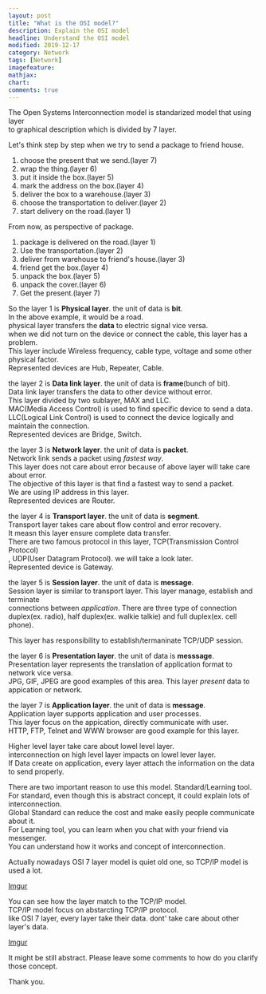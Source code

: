 ```yaml
---
layout: post
title: "What is the OSI model?"
description: Explain the OSI model
headline: Understand the OSI model
modified: 2019-12-17
category: Network
tags: [Network]
imagefeature:
mathjax:
chart:
comments: true
---
```


The Open Systems Interconnection model is standarized model that using layer<br>
to graphical description which is divided by 7 layer.<br>

Let's think step by step when we try to send a package to friend house.<br>
1. choose the present that we send.(layer 7)<br>
2. wrap the thing.(layer 6)<br>
3. put it inside the box.(layer 5)<br>
4. mark the address on the box.(layer 4)<br>
5. deliver the box to a warehouse.(layer 3)<br>
6. choose the transportation to deliver.(layer 2)<br>
7. start delivery on the road.(layer 1)<br>

From now, as perspective of package.<br>
1. package is delivered on the road.(layer 1)<br>
2. Use the transportation.(layer 2)<br>
3. deliver from warehouse to friend's house.(layer 3)<br>
4. friend get the box.(layer 4)<br>
5. unpack the box.(layer 5)<br>
6. unpack the cover.(layer 6)<br>
7. Get the present.(layer 7)<br>

So the layer 1 is **Physical layer**. the unit of data is **bit**.<br>
In the above example, it would be a road.<br>
physical layer transfers the **data** to electric signal vice versa.<br>
when we did not turn on the device or connect the cable, this layer has a problem.<br>
This layer include Wireless frequency, cable type, voltage and some other physical factor.<br>
Represented devices are Hub, Repeater, Cable.<br>

the layer 2 is **Data link layer**. the unit of data is **frame**(bunch of bit).<br>
Data link layer transfers the data to other device without error.<br>
This layer divided by two sublayer, MAX and LLC.<br>
MAC(Media Access Control) is used to find specific device to send a data.<br>
LLC(Logical Link Control) is used to connect the device logically and maintain the connection.<br>
Represented devices are Bridge, Switch.<br>

the layer 3 is **Network layer**. the unit of data is **packet**.<br>
Network link sends a packet using *fastest way*.<br>
This layer does not care about error because of above layer will take care about error.<br>
The objective of this layer is that find a fastest way to send a packet.<br>
We are using IP address in this layer.<br>
Represented devices are Router.<br>

the layer 4 is **Transport layer**. the unit of data is **segment**.<br>
Transport layer takes care about flow control and error recovery.<br>
It measn this layer ensure complete data transfer.<br>
There are two famous protocol in this layer, TCP(Transmission Control Protocol)<br>
, UDP(User Datagram Protocol). we will take a look later.<br>
Represented device is Gateway.<br>

the layer 5 is **Session layer**. the unit of data is **message**.<br>
Session layer is similar to transport layer. This layer manage, establish and terminate<br>
connections between *application*. There are three type of connection<br>
duplex(ex. radio), half duplex(ex. walkie talkie) and full duplex(ex. cell phone).<br>

This layer has responsibility to establish/termaninate TCP/UDP session.<br>

the layer 6 is **Presentation layer**. the unit of data is **messsage**.<br>
Presentation layer represents the translation of application format to network vice versa.<br>
JPG, GIF, JPEG are good examples of this area. This layer *present* data to appication or network.<br>

the layer 7 is **Application layer**. the unit of data is **message**.<br>
Application layer supports application and user processes.<br>
This layer focus on the appication, directly communicate with user.<br>
HTTP, FTP, Telnet and WWW browser are good example for this layer.<br>

Higher level layer take care about lowel level layer.<br>
interconnection on high level layer impacts on lowel lever layer.<br>
If Data create on application, every layer attach the information on the data to send properly.<br>

There are two important reason to use this model. Standard/Learning tool.<br>
For standard, even though this is abstract concept, it could explain lots of interconnection.<br>
Global Standard can reduce the cost and make easily people communicate about it.<br>
For Learning tool, you can learn when you chat with your friend via messenger.<br>
You can understand how it works and concept of interconnection.<br>

Actually nowadays OSI 7 layer model is quiet old one, so TCP/IP model is used a lot.<br>

[Imgur](https://i.imgur.com/Z3cc6Gy.png)

You can see how the layer match to the TCP/IP model.<br>
TCP/IP model focus on abstarcting TCP/IP protocol.<br>
like OSI 7 layer, every layer take their data. dont' take care about other layer's data.<br>

[Imgur](https://i.imgur.com/R9rbV96.png)

It might be still abstract. Please leave some comments to how do you clarify those concept.<br>

Thank you.<br>
